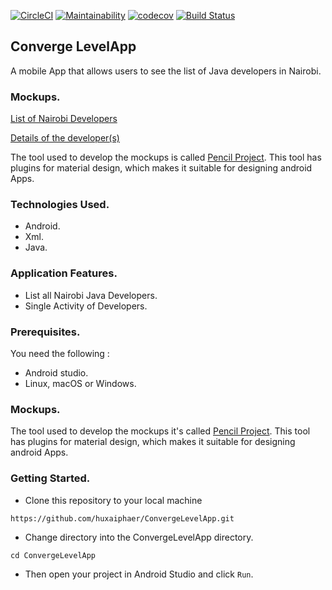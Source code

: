 [![CircleCI](https://circleci.com/gh/huxaiphaer/ConvergeLevelApp/tree/develop.svg?style=svg)](https://circleci.com/gh/huxaiphaer/ConvergeLevelApp/tree/develop)
[![Maintainability](https://api.codeclimate.com/v1/badges/ab6b274ddcb7d01c93b4/maintainability)](https://codeclimate.com/github/huxaiphaer/ConvergeLevelApp/maintainability)
[![codecov](https://codecov.io/gh/huxaiphaer/ConvergeLevelApp/branch/develop/graph/badge.svg)](https://codecov.io/gh/huxaiphaer/ConvergeLevelApp)
[![Build Status](https://travis-ci.org/huxaiphaer/ConvergeLevelApp.svg?branch=develop)](https://travis-ci.org/huxaiphaer/ConvergeLevelApp)

## Converge LevelApp

A mobile App that allows users to see the list of Java  developers in Nairobi.

### Mockups.

[List of Nairobi Developers](https://github.com/huxaiphaer/ConvergeLevelApp/blob/develop/mockups/list_developers_mockup.png)

[Details of the developer(s)](https://github.com/huxaiphaer/ConvergeLevelApp/blob/develop/mockups/mock_up1.png)

The tool used to develop the mockups is called [Pencil Project](https://pencil.evolus.vn/).
This tool has plugins for material design, which makes it suitable for designing android Apps.


### Technologies Used.
* Android.
* Xml.
* Java.

### Application Features.
* List all Nairobi Java Developers.
* Single Activity of Developers.

### Prerequisites.

You need the following :

* Android studio.
* Linux, macOS or Windows.


### Mockups.

The tool used to develop the mockups it's called [Pencil Project](https://pencil.evolus.vn/).
This tool has plugins for material design, which makes it suitable for designing android Apps.

### Getting Started.

* Clone this repository to your local machine

 `https://github.com/huxaiphaer/ConvergeLevelApp.git`

* Change directory into the ConvergeLevelApp directory.

 `cd ConvergeLevelApp`

* Then open your project in Android Studio and click `Run`.

